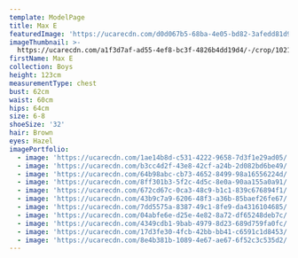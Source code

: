 ```yaml
---
template: ModelPage
title: Max E
featuredImage: 'https://ucarecdn.com/d0d067b5-68ba-4e05-bd82-3afedd81d9e0/'
imageThumbnail: >-
  https://ucarecdn.com/a1f3d7af-ad55-4ef8-bc3f-4826b4dd19d4/-/crop/1021x1451/637,0/-/preview/
firstName: Max E
collection: Boys
height: 123cm
measurementType: chest
bust: 62cm
waist: 60cm
hips: 64cm
size: 6-8
shoeSize: '32'
hair: Brown
eyes: Hazel
imagePortfolio:
  - image: 'https://ucarecdn.com/1ae14b8d-c531-4222-9658-7d3f1e29ad05/'
  - image: 'https://ucarecdn.com/b3cc4d2f-43e8-42cf-a24b-2d082bd6be49/'
  - image: 'https://ucarecdn.com/64b98abc-cb73-4652-8499-98a16556224d/'
  - image: 'https://ucarecdn.com/8ff301b3-5f2c-4d5c-8e0a-90aa155a0a91/'
  - image: 'https://ucarecdn.com/672cd67c-0ca3-48c9-b1c1-839c676894f1/'
  - image: 'https://ucarecdn.com/43b9c7a9-6206-48f3-a36b-85baef26fe67/'
  - image: 'https://ucarecdn.com/7dd5575a-8387-49c1-8fe9-da4316104685/'
  - image: 'https://ucarecdn.com/04abfe6e-d25e-4e82-8a72-df65248deb7c/'
  - image: 'https://ucarecdn.com/4349cdb1-9bab-4979-8d23-689d759fa0fc/'
  - image: 'https://ucarecdn.com/17d3fe30-4fcb-42bb-bb41-c6591c1d8453/'
  - image: 'https://ucarecdn.com/8e4b381b-1089-4e67-ae67-6f52c3c535d2/'
---
```


